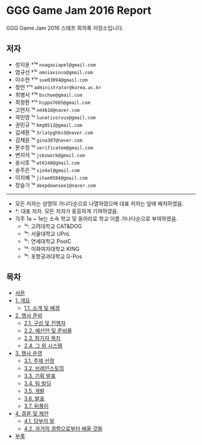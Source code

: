 # GGG Game Jam 2016 Report

GGG Game Jam 2016 스태프 회의록 저장소입니다.

## 저자

* 성지윤 †¹ᵈ `noagasiapel@gmail.com`
* 염규선 †¹ᶜ `omniavinco@gmail.com`
* 이수현 †¹ᵈ `sue03094@gmail.com`
* 정언 †¹ᵃ `administrator@korea.ac.kr`
* 최병서 †¹ᵇ `bschoe@gmail.com`
* 최정환 †¹ᵃ `hippo7665@gmail.com`
* 고현지 ¹ᵈ `nd4616@naver.com`
* 곽민영 ¹ᵃ `lunaticorvus@gmail.com`
* 권민규 ¹ᵃ `kmg0512@gmail.com`
* 김세환 ¹ᵃ `3rlatpghks3@naver.com`
* 김채윤 ¹ᵈ `gina307@naver.com`
* 문수정 ¹ᵈ `verificatem@gmail.com`
* 변지석 ¹ᵃ `jsbzwork@gmail.com`
* 송시호 ¹ᵉ `wt6248@gmail.com`
* 송주은 ¹ᵈ `sje4al@gmail.com`
* 이지혜 ¹ᵃ `jihae0584@gmail.com`
* 장슬기 ¹ᵈ `deepdownsee1@naver.com`

----

* 모든 저자는 성명의 가나다순으로 나열하였으며 대표 저자는 앞에 배치하였음.
* †: 대표 저자. 모든 저자가 동등하게 기여하였음.
* 각주 1a ~ 1e는 소속 학교 및 동아리로 학교 이름 가나다순으로 부여하였음.
    * ¹ᵃ: 고려대학교 CAT&DOG
    * ¹ᵇ: 서울대학교 UPnL
    * ¹ᶜ: 연세대학교 PoolC
    * ¹ᵈ: 이화여자대학교 KING
    * ¹ᵉ: 포항공과대학교 G-Pos

## 목차

* [서문](000.서문.md)
* [1. 개요](100.개요.md)
    * [1.1. 소개 및 배경](100.소개-및-배경.md)
* [2. 행사 준비](200.행사-준비.md)
    * [2.1. 구성 및 진행자](210.구성-및-진행자.md)
    * [2.2. 예산안 및 준비물](220.예산안-및-준비물.md)
    * [2.3. 참가자 복지](230.참가자-복지.md)
    * [2.4. 그 외 시스템](240.그-외-시스템.md)
* [3. 행사 운영](300.행사-운영.md)
    * [3.1. 주제 선정](310.주제-선정.md)
    * [3.2. 브레인스토밍](320.브레인스토밍.md)
    * [3.3. 기획 발표](330.기획-발표.md)
    * [3.4. 팀 빌딩](340.팀-빌딩.md)
    * [3.5. 개발](350.개발.md)
    * [3.6. 발표](360.발표.md)
    * [3.7. 뒤풀이](370.뒤풀이.md)
* [4. 결론 및 제안](400.결론-및-제안.md)
    * [4.1. 당부의 말](410.당부의-말.md)
    * [4.2. 과거의 경험으로부터 배울 것들](420.과거의-경험으로부터-배울-것들.md)
* [부록](900.부록.md)
